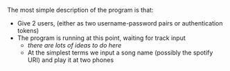 The most simple description of the program is that:
- Give 2 users, (either as two username-password pairs or authentication tokens)
- The program is running at this point, waiting for track input
  - *there are lots of ideas to do here*
  - At the simplest terms we input a song name (possibly the spotify URI) and play it at two phones
